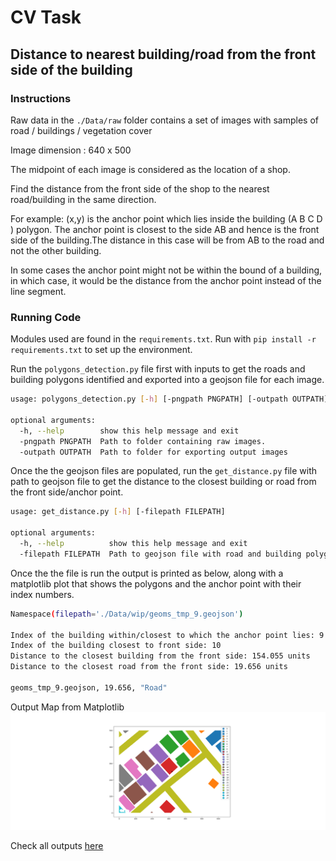 # CV Task
## Distance to nearest building/road from the front side of the building

### Instructions
Raw data in the `./Data/raw` folder contains a set of images with samples of road / buildings / vegetation cover

Image dimension : 640 x 500

The midpoint of each image is considered as the location of a shop.

Find the distance from the front side of the shop to the nearest road/building in
the same direction.

For example: (x,y) is the anchor point which lies inside the building (A B C D ) polygon. The
anchor point is closest to the side AB and hence is the front side of the building.The distance in
this case will be from AB to the road and not the other building.

In some cases the anchor point might not be within the bound of a building, in which
case, it would be the distance from the anchor point instead of the line segment.

### Running Code

Modules used are found in the `requirements.txt`. Run with `pip install -r requirements.txt` to set up the 
environment.

Run the `polygons_detection.py` file first with inputs to get the roads and building polygons identified and
exported into a geojson file for each image.
```bash
usage: polygons_detection.py [-h] [-pngpath PNGPATH] [-outpath OUTPATH]

optional arguments:
  -h, --help        show this help message and exit
  -pngpath PNGPATH  Path to folder containing raw images.
  -outpath OUTPATH  Path to folder for exporting output images
```

Once the the geojson files are populated, run the `get_distance.py` file with path to geojson file to get the
distance to the closest building or road from the front side/anchor point.
```bash
usage: get_distance.py [-h] [-filepath FILEPATH]

optional arguments:
  -h, --help          show this help message and exit
  -filepath FILEPATH  Path to geojson file with road and building polygons.
```

Once the the file is run the output is printed as below, along with a matplotlib plot that shows the polygons and
the anchor point with their index numbers.
```bash
Namespace(filepath='./Data/wip/geoms_tmp_9.geojson')

Index of the building within/closest to which the anchor point lies: 9
Index of the building closest to front side: 10
Distance to the closest building from the front side: 154.055 units
Distance to the closest road from the front side: 19.656 units

geoms_tmp_9.geojson, 19.656, "Road"
```
Output Map from Matplotlib
![Output](output.png)

Check all outputs [here](Data/clean/outputs.md)
